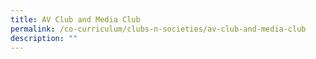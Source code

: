 ```yaml
---
title: AV Club and Media Club
permalink: /co-curriculum/clubs-n-societies/av-club-and-media-club
description: ""
---
```

